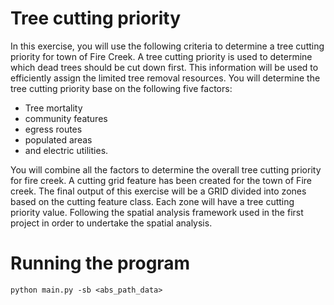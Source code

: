# Tree cutting priority

In this exercise, you will use the following criteria to determine a tree cutting priority
for town of Fire Creek. A tree cutting priority is used to determine which dead trees
should be cut down first. This information will be used to efficiently assign the limited
tree removal resources. You will determine the tree cutting priority base on the following
five factors:

* Tree mortality
* community features
* egress routes
* populated areas
* and electric utilities.

You will combine all the factors to determine the overall tree cutting priority for fire
creek. A cutting grid feature has been created for the town of Fire creek. The final
output of this exercise will be a GRID divided into zones based on the cutting feature
class. Each zone will have a tree cutting priority value. Following the spatial analysis
framework used in the first project in order to undertake the spatial analysis.


# Running the program
```
python main.py -sb <abs_path_data>
```